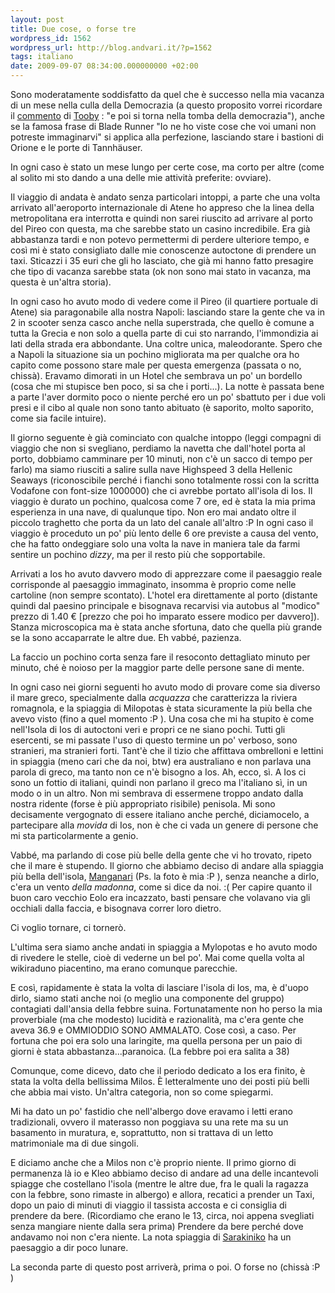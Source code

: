 ```yaml
---
layout: post
title: Due cose, o forse tre
wordpress_id: 1562
wordpress_url: http://blog.andvari.it/?p=1562
tags: italiano
date: 2009-09-07 08:34:00.000000000 +02:00
---
```

Sono moderatamente soddisfatto da quel che è successo nella mia vacanza di un mese nella culla della Democrazia (a questo proposito vorrei ricordare il <a href="http://www.facebook.com/home.php#/davide.taviani?v=feed&amp;story_fbid=118781704635&amp;ref=mf">commento</a> di <a href="http://blog.tooby.name">Tooby</a> : "e poi si torna nella tomba della democrazia"), anche se la famosa frase di Blade Runner "Io ne ho viste cose che voi umani non potreste immaginarvi" si applica alla perfezione, lasciando stare i bastioni di Orione e le porte di Tannhäuser.

In ogni caso è stato un mese lungo per certe cose, ma corto per altre (come al solito mi sto dando a una delle mie attività preferite: ovviare).

Il viaggio di andata è andato senza particolari intoppi, a parte che una volta arrivato all'aeroporto internazionale di Atene ho appreso che la linea della metropolitana era interrotta e quindi non sarei riuscito ad arrivare al porto del Pireo con questa, ma che sarebbe stato un casino incredibile. Era già abbastanza tardi e non potevo permettermi di perdere ulteriore tempo, e così mi è stato consigliato dalle mie conoscenze autoctone di prendere un taxi. Sticazzi i 35 euri che gli ho lasciato, che già mi hanno fatto presagire che tipo di vacanza sarebbe stata (ok non sono mai stato in vacanza, ma questa è un'altra storia).

In ogni caso ho avuto modo di vedere come il Pireo (il quartiere portuale di Atene) sia paragonabile alla nostra Napoli: lasciando stare la gente che va in 2 in scooter senza casco anche nella superstrada, che quello è comune a tutta la Grecia e non solo a quella parte di cui sto narrando, l'immondizia ai lati della strada era abbondante. Una coltre unica, maleodorante. Spero che a Napoli la situazione sia un pochino migliorata ma per qualche ora ho capito come possono stare male per questa emergenza (passata o no, chissà). Eravamo dimorati in un Hotel che sembrava un po' un bordello (cosa che mi stupisce ben poco, si sa che i porti...). La notte è passata bene a parte l'aver dormito poco o niente perché ero un po' sbattuto per i due voli presi e il cibo al quale non sono tanto abituato (è saporito, molto saporito, come sia facile intuire).

Il giorno seguente è già cominciato con qualche intoppo (leggi compagni di viaggio che non si svegliano, perdiamo la navetta che dall'hotel porta al porto, dobbiamo camminare per 10 minuti, non c'è un sacco di tempo per farlo) ma siamo riusciti a salire sulla nave Highspeed 3 della Hellenic Seaways (riconoscibile perché i fianchi sono totalmente rossi con la scritta Vodafone con font-size 1000000) che ci avrebbe portato all'isola di Ios. Il viaggio è durato un pochino, qualcosa come 7 ore, ed è stata la mia prima esperienza in una nave, di qualunque tipo. Non ero mai andato oltre il piccolo traghetto che porta da un lato del canale all'altro :P In ogni caso il viaggio è proceduto un po' più lento delle 6 ore previste a causa del vento, che ha fatto ondeggiare solo una volta la nave in maniera tale da farmi sentire un pochino <em>dizzy</em>, ma per il resto più che sopportabile.

Arrivati a Ios ho avuto davvero modo di apprezzare come il paesaggio reale corrisponde al paesaggio immaginato, insomma è proprio come nelle cartoline (non sempre scontato). L'hotel era direttamente al porto (distante quindi dal paesino principale e bisognava recarvisi via autobus al "modico" prezzo di 1.40 € [prezzo che poi ho imparato essere modico per davvero]). Stanza microscopica ma è stata anche sfortuna, dato che quella più grande se la sono accaparrate le altre due. Eh vabbé, pazienza.

La faccio un pochino corta senza fare il resoconto dettagliato minuto per minuto, ché è noioso per la maggior parte delle persone sane di mente.

In ogni caso nei giorni seguenti ho avuto modo di provare come sia diverso il mare greco, specialmente dalla <em>acquazza</em> che caratterizza la riviera romagnola, e la spiaggia di Milopotas è stata sicuramente la più bella che avevo visto (fino a quel momento :P ). Una cosa che mi ha stupito è come nell'Isola di Ios di autoctoni veri e propri ce ne siano pochi. Tutti gli esercenti, se mi passate l'uso di questo termine un po' verboso, sono stranieri, ma stranieri forti. Tant'è che il tizio che affittava ombrelloni e lettini in spiaggia (meno cari che da noi, btw) era australiano e non parlava una parola di greco, ma tanto non ce n'è bisogno a Ios. Ah, ecco, sì. A Ios ci sono un fottio di italiani, quindi non parlano il greco ma l'italiano sì, in un modo o in un altro. Non mi sembrava di essermene troppo andato dalla nostra ridente (forse è più appropriato risibile) penisola. Mi sono decisamente vergognato di essere italiano anche perché, diciamocelo, a partecipare alla <em>movida</em> di Ios, non è che ci vada un genere di persone che mi sta particolarmente a genio.

Vabbé, ma parlando di cose più belle della gente che vi ho trovato, ripeto che il mare è stupendo. Il giorno che abbiamo deciso di andare alla spiaggia più bella dell'isola, <a href="http://commons.wikimedia.org/wiki/File:Manganari.jpg">Manganari</a> (Ps. la foto è mia :P ), senza neanche a dirlo, c'era un vento <em>della madonna</em>, come si dice da noi. :( Per capire quanto il buon caro vecchio Eolo era incazzato, basti pensare che volavano via gli occhiali dalla faccia, e bisognava correr loro dietro.

Ci voglio tornare, ci tornerò.

L'ultima sera siamo anche andati in spiaggia a Mylopotas e ho avuto modo di rivedere le stelle, cioè di vederne un bel po'. Mai come quella volta al wikiraduno piacentino, ma erano comunque parecchie.

E così, rapidamente è stata la volta di lasciare l'isola di Ios, ma, è d'uopo dirlo, siamo stati anche noi (o meglio una componente del gruppo) contagiati dall'ansia della febbre suina. Fortunatamente non ho perso la mia proverbiale (ma che modesto) lucidità e razionalità, ma c'era gente che aveva 36.9 e OMMIODDIO SONO AMMALATO.
Cose così, a caso. Per fortuna che poi era solo una laringite, ma quella persona per un paio di giorni è stata abbastanza...paranoica. (La febbre poi era salita a 38)

Comunque, come dicevo, dato che il periodo dedicato a Ios era finito, è stata la volta della bellissima Milos. È letteralmente uno dei posti più belli che abbia mai visto. Un'altra categoria, non so come spiegarmi.

Mi ha dato un po' fastidio che nell'albergo dove eravamo i letti erano tradizionali, ovvero il materasso non poggiava su una rete ma su un basamento in muratura, e, soprattutto, non si trattava di un letto matrimoniale ma di due singoli.

E diciamo anche che a Milos non c'è proprio niente. Il primo giorno di permanenza là io e Kleo abbiamo deciso di andare ad una delle incantevoli spiagge che costellano l'isola (mentre le altre due, fra le quali la ragazza con la febbre, sono rimaste in albergo) e allora, recatici a prender un Taxi, dopo un paio di minuti di viaggio il tassista accosta e ci consiglia di prendere da bere. (Ricordiamo che erano le 13, circa, noi appena svegliati senza mangiare niente dalla sera prima) Prendere da bere perché dove andavamo noi non c'era niente. La nota spiaggia di <a href="http://www.facebook.com/photo.php?pid=2560241&amp;id=666343525">Sarakiniko</a> ha un paesaggio a dir poco lunare.

La seconda parte di questo post arriverà, prima o poi. O forse no (chissà :P )
